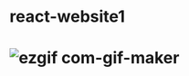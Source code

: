 # react-website1
# ![ezgif com-gif-maker](https://user-images.githubusercontent.com/79817968/134893546-739ecf42-f4ba-4333-a657-8e7b19bdfda5.gif)
